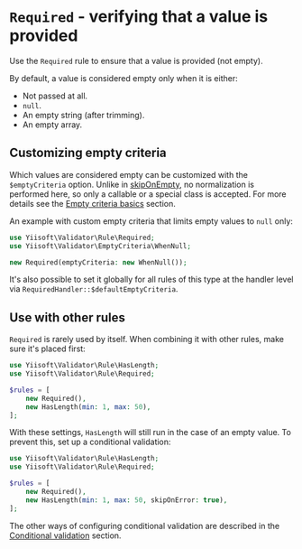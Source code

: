 # `Required` - verifying that a value is provided

Use the `Required` rule to ensure that a value is provided (not empty).

By default, a value is considered empty only when it is either:

- Not passed at all.
- `null`.
- An empty string (after trimming).
- An empty array.

## Customizing empty criteria

Which values are considered empty can be customized with the `$emptyCriteria` option. Unlike in [skipOnEmpty],
no normalization is performed here, so only a callable or a special class is accepted. For more details see
the [Empty criteria basics] section.

An example with custom empty criteria that limits empty values to `null` only:

```php
use Yiisoft\Validator\Rule\Required;
use Yiisoft\Validator\EmptyCriteria\WhenNull;

new Required(emptyCriteria: new WhenNull());
```

It's also possible to set it globally for all rules of this type at the handler level via 
`RequiredHandler::$defaultEmptyCriteria`.

## Use with other rules

`Required` is rarely used by itself. When combining it with other rules, make sure it's placed first:

```php
use Yiisoft\Validator\Rule\HasLength;
use Yiisoft\Validator\Rule\Required;

$rules = [
    new Required(),
    new HasLength(min: 1, max: 50),
];
```

With these settings, `HasLength` will still run in the case of an empty value. To prevent this, set up a conditional
validation:

```php
use Yiisoft\Validator\Rule\HasLength;
use Yiisoft\Validator\Rule\Required;

$rules = [
    new Required(),
    new HasLength(min: 1, max: 50, skipOnError: true),
];
```

The other ways of configuring conditional validation are described in the [Conditional validation] section.

[skipOnEmpty]: conditional-validation.md#skiponempty---skipping-a-rule-if-the-validated-value-is-empty
[Empty criteria basics]: conditional-validation.md#empty-criteria-basics
[Conditional validation]: conditional-validation.md
